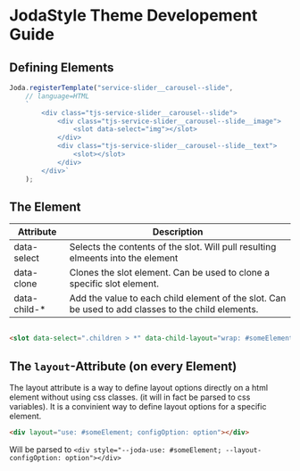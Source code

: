 # JodaStyle Theme Developement Guide






## Defining Elements

```typescript
Joda.registerTemplate("service-slider__carousel--slide",
    // language=HTML
    `
        <div class="tjs-service-slider__carousel--slide">
            <div class="tjs-service-slider__carousel--slide__image">
                <slot data-select="img"></slot>
            </div>
            <div class="tjs-service-slider__carousel--slide__text">
                <slot></slot>
            </div>
        </div>`
    );
```


## The <slot> Element


| Attribute | Description                                                                            |
|-----------|----------------------------------------------------------------------------------------|
| data-select | Selects the contents of the slot. Will pull resulting elmeents into the <slot> element |
| data-clone | Clones the slot element. Can be used to clone a specific slot element.                 |
| data-child-* | Add the value to each child element of the slot. Can be used to add classes to the child elements. |



```html

<slot data-select=".children > *" data-child-layout="wrap: #someElement"></slot>

```

## The `layout`-Attribute (on every Element)

The layout attribute is a way to define layout options directly on a html element without using css classes.
(it will in fact be parsed to css variables). It is a convinient way to define layout options for a specific element.

```html
<div layout="use: #someElement; configOption: option"></div>
```

Will be parsed to `<div style="--joda-use: #someElement; --layout-configOption: option"></div>`
